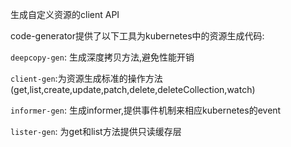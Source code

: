 生成自定义资源的client API

  

code-generator提供了以下工具为kubernetes中的资源生成代码:

`deepcopy-gen`: 生成深度拷贝方法,避免性能开销

`client-gen`:为资源生成标准的操作方法(get,list,create,update,patch,delete,deleteCollection,watch)

`informer-gen`: 生成informer,提供事件机制来相应kubernetes的event

`lister-gen`: 为get和list方法提供只读缓存层